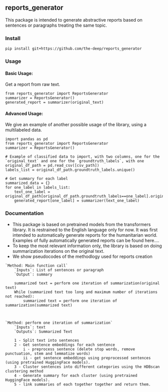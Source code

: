 ## reports_generator
This package is intended to generate abstractive reports based on sentences or paragraphs treating the same topic.

### Install

```posh
pip install git+https://github.com/the-deep/reports_generator
```

### Usage
#### Basic Usage:
Get a report from raw text.
```
from reports_generator import ReportsGenerator
summarizer = ReportsGenerator()    
generated_report = summarizer(original_text)
```
#### Advanced Usage:
We give an example of another possible usage of the library, using a multilabeled data. 
```
import pandas as pd
from reports_generator import ReportsGenerator
summarizer = ReportsGenerator()

# Example of classified data to import, with two columns, one for the `original_text` and one for the `groundtruth_labels`, with one 
original_df_path = pd.read_csv([csv_path]) 
labels_list = original_df_path.groundtruth_labels.unique()

# Get summary for each label
summarized_data = {}
for one_label in labels_list:
    text_one_label = original_df_path[original_df_path.groundtruth_labels==one_label].original_text.tolist()
    generated_report[one_label] = summarizer(text_one_label)
```

### Documentation
- This package is based on pretrained models from the transformers library. It is restrained to the English language only for now. 
It was first intended to automatically generate reports for the humanitarian world. 
Examples of fully automatically generated reports can be found here....
- To keep the most relevant information only, the library is based on doing summarization iterations on the original text. 
- We show pseudocodes of the methodlogy used for reports creation
```
`Method: Main function call`
    `Inputs`: List of sentences or paragraph
    `Output`: summary
    
    summarized text = perform one iteration of summarization(original text)
    While (summarized text too long and maximum number of iterations not reached):
        summarized text = perform one iteration of summarization(summarized text)
        
        
        
`Method: perform one iteration of summarization`
    `Inputs`: text
    `Outputs`: Summarized Text
    
    1 - Split text into sentences
    2 - Get sentence embeddings for each sentence
        i - preprocess sentence (delete stop words, remove punctuation, stem and lemmatize words)
        ii - get sentence embeddings using preprocessed sentences (using pretrained HuggingFace models).
    3 - Cluster sentences into different categories using the HDBscan clustering method
    4 - Generate summary for each cluster (using pretrained HuggingFace models).
    5 - link summaries of each together together and return them.
```